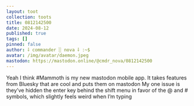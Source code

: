 ```yaml
---
layout: toot
collection: toots
title: 0812142500
date: 2024-08-12
published: true
tags: []
pinned: false
author: ⸸ commander ░ nova ⸸ :~$
avatar: /img/avatar/daemon.jpeg
mastodon: https://mastodon.online/@cmdr_nova/0812142500
---
```


Yeah I think #Mammoth is my new mastodon mobile app. It takes features from Bluesky that are cool and puts them on mastodon My one issue is they’ve hidden the enter key behind the shift menu in favor of the @ and # symbols, which slightly feels weird when I’m typing
